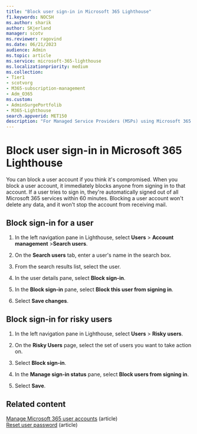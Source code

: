 ```yaml
---
title: "Block user sign-in in Microsoft 365 Lighthouse"
f1.keywords: NOCSH
ms.author: sharik
author: SKjerland
manager: scotv
ms.reviewer: ragovind
ms.date: 06/21/2023
audience: Admin
ms.topic: article
ms.service: microsoft-365-lighthouse
ms.localizationpriority: medium
ms.collection:
- Tier1
- scotvorg
- M365-subscription-management
- Adm_O365
ms.custom:
- AdminSurgePortfolib
- M365-Lighthouse                         
search.appverid: MET150
description: "For Managed Service Providers (MSPs) using Microsoft 365 Lighthouse, learn how to block a user account if you think it's compromised so users can't sign in."
---
```


# Block user sign-in in Microsoft 365 Lighthouse

You can block a user account if you think it's compromised. When you block a user account, it immediately blocks anyone from signing in to that account. If a user tries to sign in, they're automatically signed out of all Microsoft 365 services within 60 minutes. Blocking a user account won't delete any data, and it won't stop the account from receiving mail.

## Block sign-in for a user

1. In the left navigation pane in Lighthouse, select **Users** > **Account management** >**Search users**.

2. On the **Search users** tab, enter a user's name in the search box.

3. From the search results list, select the user.

4. In the user details pane, select **Block sign-in**.

5. In the **Block sign-in** pane, select **Block this user from signing in**.

6. Select **Save changes**.

## Block sign-in for risky users

1. In the left navigation pane in Lighthouse, select **Users** > **Risky users**.

2. On the **Risky Users** page, select the set of users you want to take action on.

3. Select **Block sign-in**.

4. In the **Manage sign-in status** pane, select **Block users from signing in**.

5. Select **Save**.

## Related content

[Manage Microsoft 365 user accounts](../enterprise/manage-microsoft-365-accounts.md) (article)\
[Reset user password](m365-lighthouse-reset-user-password.md) (article)
